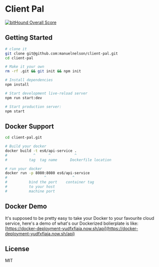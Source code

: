 Client Pal
==================================


[![bitHound Overall Score](https://www.bithound.io/github/manuelnelson/node-angular-2-boilerplate/badges/score.svg)](https://www.bithound.io/github/manuelnelson/node-angular-2-boilerplate)


Getting Started
---------------

```sh
# clone it
git clone git@github.com:manuelnelson/client-pal.git
cd client-pal

# Make it your own
rm -rf .git && git init && npm init

# Install dependencies
npm install

# Start development live-reload server
npm run start:dev

# Start production server:
npm start

```
Docker Support
------
```sh
cd client-pal.git  

# Build your docker
docker build -t es6/api-service .
#            ^      ^           ^
#          tag  tag name      Dockerfile location

# run your docker
docker run -p 8080:8080 es6/api-service
#                 ^            ^
#          bind the port    container tag
#          to your host
#          machine port   

```

Docker Demo
-------------------------
It's supposed to be pretty easy to take your Docker to your favourite cloud service, here's a demo of what's our Dockerized bolierplate is like: [https://docker-deployment-yudfxfiaja.now.sh/api](https://docker-deployment-yudfxfiaja.now.sh/api)

License
-------

MIT
